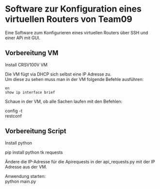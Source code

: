 # Software zur Konfiguration eines virtuellen Routers von Team09
Eine Software zum Konfigurieren eines virtuellen Routers über SSH und einer APi mit GUI. 

## Vorbereitung VM 

Install CRSV100V VM <br>

Die VM fügt via DHCP sich selbst eine IP Adresse zu. <br>
Um diese zu sehen muss man in der VM folgende Befehle ausführen: <br>
```
en 
show ip interface brief 
```

Schaue in der VM, ob alle Sachen laufen mit den Befehlen:  

config -t <br>
restconf <br>

## Vorbereitung Script 

Install python <br>

pip install python tk requests
<br>

Ändere die IP-Adresse für die Apirequests in der api_requests.py mit der IP Adresse aus der VM. <br>

Anwendung starten: <br>
python main.py 
